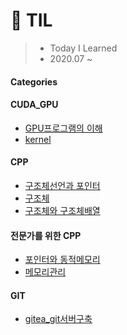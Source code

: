 # 📝 TIL
>- Today I Learned
>- 2020.07 ~
#### Categories

#### CUDA_GPU
- [GPU프로그램의 이해](CUDA_GPU/DAY1.md)
- [kernel](CUDA_GPU/DAY2.md)

#### CPP
- [구조체선언과 포인터](CPP/0.구조체선언과%20포인터.md)
- [구조체](CPP/1.구조체.md)
- [구조체와 구조체배열](CPP/2.구조체와%20구조체배열.md)

#### 전문가를 위한 CPP
- [포인터와 동적메모리](전문가를위한CPP/00.포인터와%20동적메모리.md)
- [메모리관리](전문가를위한CPP/01.메모리관리.md)

#### GIT
- [gitea_git서버구축](0.gitea_install.md)
